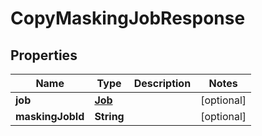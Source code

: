 

# CopyMaskingJobResponse


## Properties

Name | Type | Description | Notes
------------ | ------------- | ------------- | -------------
**job** | [**Job**](Job.md) |  |  [optional]
**maskingJobId** | **String** |  |  [optional]



